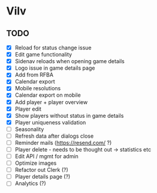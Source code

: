 # Vilv

## TODO
- [x] Reload for status change issue
- [x] Edit game functionality
- [x] Sidenav reloads when opening game details
- [x] Logo issue in game details page
- [x] Add from RFBA
- [x] Calendar export
- [x] Mobile resolutions
- [x] Calendar export on mobile
- [x] Add player + player overview
- [x] Player edit
- [x] Show players without status in game details
- [x] Player uniqueness validation
- [ ] Seasonality
- [ ] Refresh data after dialogs close
- [ ] Reminder mails (https://resend.com/ ?)
- [ ] Player delete - needs to be thought out -> statistics etc
- [ ] Edit API / mgmt for admin
- [ ] Optimize images
- [ ] Refactor out Clerk (?)
- [ ] Player details page (?)
- [ ] Analytics (?)